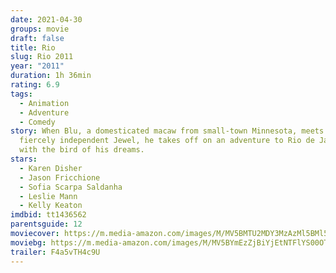 ```yaml
---
date: 2021-04-30
groups: movie
draft: false
title: Rio
slug: Rio 2011
year: "2011"
duration: 1h 36min
rating: 6.9
tags:
  - Animation
  - Adventure
  - Comedy
story: When Blu, a domesticated macaw from small-town Minnesota, meets the
  fiercely independent Jewel, he takes off on an adventure to Rio de Janeiro
  with the bird of his dreams.
stars:
  - Karen Disher
  - Jason Fricchione
  - Sofia Scarpa Saldanha
  - Leslie Mann
  - Kelly Keaton
imdbid: tt1436562
parentsguide: 12
moviecover: https://m.media-amazon.com/images/M/MV5BMTU2MDY3MzAzMl5BMl5BanBnXkFtZTcwMTg0NjM5NA@@._V1_FMjpg_UY863_.jpg
moviebg: https://m.media-amazon.com/images/M/MV5BYmEzZjBiYjEtNTFlYS00OTU1LThiNzctZTRkZmJjNmQ1MGZkXkEyXkFqcGdeQXVyNDE5MTU2MDE@._V1_FMjpg_UX1280_.jpg
trailer: F4a5vTH4c9U
---
```

